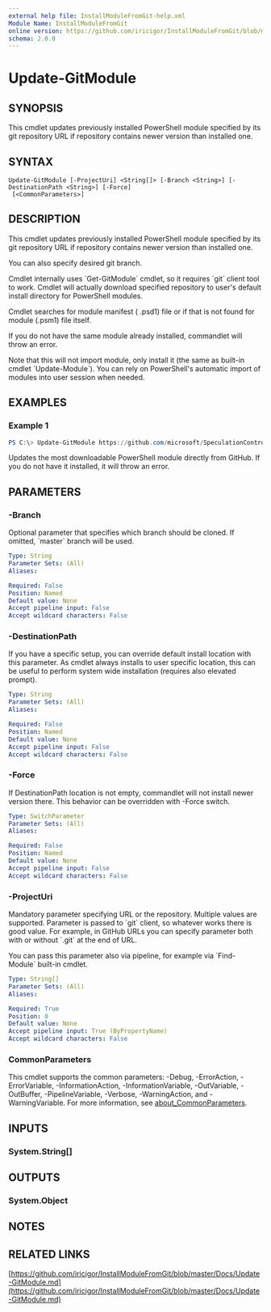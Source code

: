 ```yaml
---
external help file: InstallModuleFromGit-help.xml
Module Name: InstallModuleFromGit
online version: https://github.com/iricigor/InstallModuleFromGit/blob/master/Docs/Update-GitModule.md
schema: 2.0.0
---
```


# Update-GitModule

## SYNOPSIS
This cmdlet updates previously installed PowerShell module specified by its git repository URL if repository contains newer version than installed one.

## SYNTAX

```
Update-GitModule [-ProjectUri] <String[]> [-Branch <String>] [-DestinationPath <String>] [-Force]
 [<CommonParameters>]
```

## DESCRIPTION

This cmdlet updates previously installed PowerShell module specified by its git repository URL if repository contains newer version than installed one.

You can also specify desired git branch.

Cmdlet internally uses \`Get-GitModule\` cmdlet, so it requires \`git\` client tool to work.
Cmdlet will actually download specified repository to user's default install directory for PowerShell modules.

Cmdlet searches for module manifest ( .psd1) file or if that is not found for module (.psm1) file itself.

If you do not have the same module already installed, commandlet will throw an error.

Note that this will not import module, only install it (the same as built-in cmdlet \`Update-Module\`).
You can rely on PowerShell's automatic import of modules into user session when needed.

## EXAMPLES

### Example 1
```powershell
PS C:\> Update-GitModule https://github.com/microsoft/SpeculationControl
```

Updates the most downloadable PowerShell module directly from GitHub. If you do not have it installed, it will throw an error.

## PARAMETERS

### -Branch
Optional parameter that specifies which branch should be cloned.
If omitted, \`master\` branch will be used.

```yaml
Type: String
Parameter Sets: (All)
Aliases:

Required: False
Position: Named
Default value: None
Accept pipeline input: False
Accept wildcard characters: False
```

### -DestinationPath
If you have a specific setup, you can override default install location with this parameter.
As cmdlet always installs to user specific location, this can be useful to perform system wide installation (requires also elevated prompt).

```yaml
Type: String
Parameter Sets: (All)
Aliases:

Required: False
Position: Named
Default value: None
Accept pipeline input: False
Accept wildcard characters: False
```

### -Force
If DestinationPath location is not empty, commandlet will not install newer version there.
This behavior can be overridden with -Force switch.

```yaml
Type: SwitchParameter
Parameter Sets: (All)
Aliases:

Required: False
Position: Named
Default value: None
Accept pipeline input: False
Accept wildcard characters: False
```

### -ProjectUri
Mandatory parameter specifying URL or the repository.
Multiple values are supported.
Parameter is passed to \`git\` client, so whatever works there is good value.
For example, in GitHub URLs you can specify parameter both with or without \`.git\` at the end of URL.

You can pass this parameter also via pipeline, for example via \`Find-Module\` built-in cmdlet.

```yaml
Type: String[]
Parameter Sets: (All)
Aliases:

Required: True
Position: 0
Default value: None
Accept pipeline input: True (ByPropertyName)
Accept wildcard characters: False
```

### CommonParameters
This cmdlet supports the common parameters: -Debug, -ErrorAction, -ErrorVariable, -InformationAction, -InformationVariable, -OutVariable, -OutBuffer, -PipelineVariable, -Verbose, -WarningAction, and -WarningVariable. For more information, see [about_CommonParameters](http://go.microsoft.com/fwlink/?LinkID=113216).

## INPUTS

### System.String[]

## OUTPUTS

### System.Object
## NOTES

## RELATED LINKS

[https://github.com/iricigor/InstallModuleFromGit/blob/master/Docs/Update-GitModule.md](https://github.com/iricigor/InstallModuleFromGit/blob/master/Docs/Update-GitModule.md)

